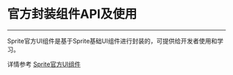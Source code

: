 # 官方封装组件API及使用

----------

Sprite官方UI组件是基于Sprite基础UI组件进行封装的，可提供给开发者使用和学习。

详情参考  [Sprite官方UI组件](https://gitdocument.exmobi.cn/sprite-official-ui/index.html)


 


